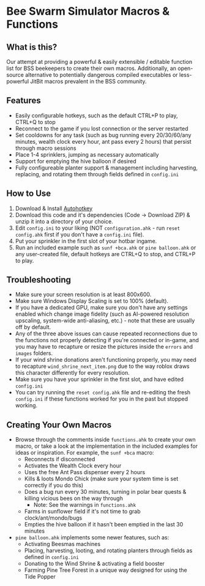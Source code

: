 # Bee Swarm Simulator Macros & Functions
## What is this?

Our attempt at providing a powerful & easily extensible / editable function list for BSS beekeepers to create their own macros. Additionally, an open-source alternative to potentially dangerous compiled executables or less-powerful JitBit macros prevalent in the BSS community.<br>

## Features
- Easily configurable hotkeys, such as the default CTRL+P to play, CTRL+Q to stop
- Reconnect to the game if you lost connection or the server restarted
- Set cooldowns for any task (such as bug running every 20/30/60/any minutes, wealth clock every hour, ant pass every 2 hours) that persist through macro sessions
- Place 1-4 sprinklers, jumping as necessary automatically
- Support for emptying the hive balloon if desired
- Fully configureable planter support & management including harvesting, replacing, and rotating them through fields defined in `config.ini`

## How to Use

1. Download & Install [Autohotkey](https://www.autohotkey.com/)
2. Download this code and it's dependencies (Code -> Download ZIP) & unzip it into a directory of your choice.
3. Edit `config.ini` to your liking (NOT `configuration.ahk` - run `reset config.ahk` first if you don't have a `config.ini` file).
4. Put your sprinkler in the first slot of your hotbar ingame.
5. Run an included example such as `sunf +bca.ahk` or `pine balloon.ahk` or any user-created file, default hotkeys are CTRL+Q to stop, and CTRL+P to play.

## Troubleshooting
- Make sure your screen resolution is at least 800x600.
- Make sure Windows Display Scaling is set to 100% (default).
- If you have a dedicated GPU, make sure you don't have any settings enabled which change image fidelity (such as AI-powered resolution upscaling, system-wide anti-aliasing, etc.) - note that these are usually off by default.
- Any of the three above issues can cause repeated reconnections due to the functions not properly detecting if you're connected or in-game, and you may have to recapture or resize the pictures inside the `errors` and `images` folders.
- If your wind shrine donations aren't functioning properly, you may need to recapture `wind_shrine_next_item.png` due to the way roblox draws this character differently for every resolution.
- Make sure you have your sprinkler in the first slot, and have edited `config.ini`
- You can try running the `reset config.ahk` file and re-editing the fresh `config.ini` if these functions worked for you in the past but stopped working.

## Creating Your Own Macros
- Browse through the comments inside `functions.ahk` to create your own macro, or take a look at the implementation in the included examples for ideas or inspiration. For example, the `sunf +bca` macro:
    - Reconnects if disconnected
    - Activates the Wealth Clock every hour
    - Uses the free Ant Pass dispenser every 2 hours
    - Kills & loots Mondo Chick (make sure your system time is set correctly if you do this)
    - Does a bug run every 30 minutes, turning in polar bear quests & killing vicious bees on the way through
      - Note: See the warnings in `functions.ahk`
    - Farms in sunflower field if it's not time to grab clock/ant/mondo/bugs
    - Empties the hive balloon if it hasn't been emptied in the last 30 minutes
- `pine balloon.ahk` implements some newer features, such as:
    - Activating Beesmas machines
    - Placing, harvesting, looting, and rotating planters through fields as defined in `config.ini`
    - Donating to the Wind Shrine & activating a field booster
    - Farming Pine Tree Forest in a unique way designed for using the Tide Popper